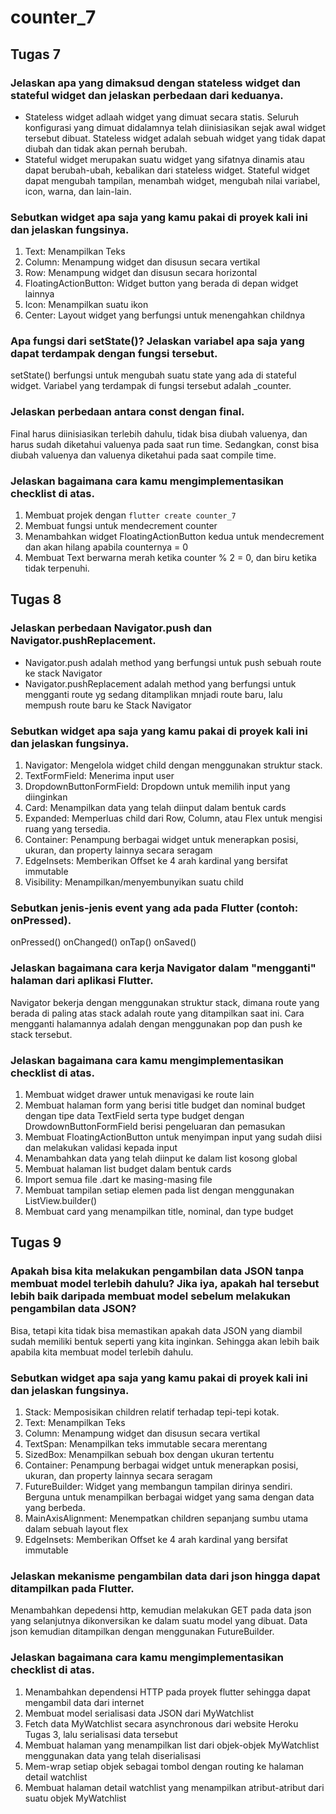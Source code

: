 # counter_7

## Tugas 7

### Jelaskan apa yang dimaksud dengan stateless widget dan stateful widget dan jelaskan perbedaan dari keduanya.
- Stateless widget adlaah widget yang dimuat secara statis. Seluruh konfigurasi yang dimuat didalamnya telah diinisiasikan sejak awal widget tersebut dibuat. Stateless widget adalah sebuah widget yang tidak dapat diubah dan tidak akan pernah berubah.
- Stateful widget merupakan suatu widget yang sifatnya dinamis atau dapat berubah-ubah, kebalikan dari stateless widget. Stateful widget dapat mengubah tampilan, menambah widget, mengubah nilai variabel, icon, warna, dan lain-lain.

### Sebutkan widget apa saja yang kamu pakai di proyek kali ini dan jelaskan fungsinya.
1. Text: Menampilkan Teks
2. Column: Menampung widget dan disusun secara vertikal
3. Row: Menampung widget dan disusun secara horizontal
4. FloatingActionButton: Widget button yang berada di depan widget lainnya
5. Icon: Menampilkan suatu ikon
6. Center: Layout widget yang berfungsi untuk menengahkan childnya

### Apa fungsi dari setState()? Jelaskan variabel apa saja yang dapat terdampak dengan fungsi tersebut.
setState() berfungsi untuk mengubah suatu state yang ada di stateful widget. Variabel yang terdampak di fungsi tersebut adalah _counter.

### Jelaskan perbedaan antara const dengan final.
Final harus diinisiasikan terlebih dahulu, tidak bisa diubah valuenya, dan harus sudah diketahui valuenya pada saat run time. Sedangkan, const bisa diubah valuenya dan valuenya diketahui pada saat compile time.

### Jelaskan bagaimana cara kamu mengimplementasikan checklist di atas.
1. Membuat projek dengan `flutter create counter_7`
2. Membuat fungsi untuk mendecrement counter
3. Menambahkan widget FloatingActionButton kedua untuk mendecrement dan akan hilang apabila counternya = 0
4. Membuat Text berwarna merah ketika counter % 2 = 0, dan biru ketika tidak terpenuhi. 

## Tugas 8

### Jelaskan perbedaan Navigator.push dan Navigator.pushReplacement.
- Navigator.push adalah method yang berfungsi untuk push sebuah route ke stack Navigator
- Navigator.pushReplacement adalah method yang berfungsi untuk mengganti route yg sedang ditamplikan mnjadi route baru, lalu mempush route baru ke Stack Navigator

### Sebutkan widget apa saja yang kamu pakai di proyek kali ini dan jelaskan fungsinya.
1. Navigator: Mengelola widget child dengan menggunakan struktur stack.
2. TextFormField: Menerima input user
3. DropdownButtonFormField: Dropdown untuk memilih input yang diinginkan
4. Card: Menampilkan data yang telah diinput dalam bentuk cards
5. Expanded: Memperluas child dari Row, Column, atau Flex untuk mengisi ruang yang tersedia.
6. Container: Penampung berbagai widget untuk menerapkan posisi, ukuran, dan property lainnya secara seragam
7. EdgeInsets: Memberikan Offset ke 4 arah kardinal yang bersifat immutable
8. Visibility: Menampilkan/menyembunyikan suatu child

### Sebutkan jenis-jenis event yang ada pada Flutter (contoh: onPressed).
onPressed()
onChanged()
onTap()
onSaved()

### Jelaskan bagaimana cara kerja Navigator dalam "mengganti" halaman dari aplikasi Flutter.
Navigator bekerja dengan menggunakan struktur stack, dimana route yang berada di paling atas stack adalah route yang ditampilkan saat ini. Cara mengganti halamannya adalah dengan menggunakan pop dan push ke stack tersebut.

### Jelaskan bagaimana cara kamu mengimplementasikan checklist di atas.
1. Membuat widget drawer untuk menavigasi ke route lain
2. Membuat halaman form yang berisi title budget dan nominal budget dengan tipe data TextField serta type budget dengan DrowdownButtonFormField berisi pengeluaran dan pemasukan
3. Membuat FloatingActionButton untuk menyimpan input yang sudah diisi dan melakukan validasi kepada input
4. Menambahkan data yang telah diinput ke dalam list kosong global
5. Membuat halaman list budget dalam bentuk cards
6. Import semua file .dart ke masing-masing file
7. Membuat tampilan setiap elemen pada list dengan menggunakan ListView.builder()
8. Membuat card yang menampilkan title, nominal, dan type budget


## Tugas 9

### Apakah bisa kita melakukan pengambilan data JSON tanpa membuat model terlebih dahulu? Jika iya, apakah hal tersebut lebih baik daripada membuat model sebelum melakukan pengambilan data JSON?
Bisa, tetapi kita tidak bisa memastikan apakah data JSON yang diambil sudah memiliki bentuk seperti yang kita inginkan. Sehingga akan lebih baik apabila kita membuat model terlebih dahulu.

### Sebutkan widget apa saja yang kamu pakai di proyek kali ini dan jelaskan fungsinya.
1. Stack: Memposisikan children relatif terhadap tepi-tepi kotak.
2. Text: Menampilkan Teks
3. Column: Menampung widget dan disusun secara vertikal
4. TextSpan: Menampilkan teks immutable secara merentang
5. SizedBox: Menampilkan sebuah box dengan ukuran tertentu
6. Container: Penampung berbagai widget untuk menerapkan posisi, ukuran, dan property lainnya secara seragam
7. FutureBuilder: Widget yang membangun tampilan dirinya sendiri. Berguna untuk menampilkan berbagai widget yang sama dengan data yang berbeda.
8. MainAxisAlignment: Menempatkan children sepanjang sumbu utama dalam sebuah layout flex
9. EdgeInsets: Memberikan Offset ke 4 arah kardinal yang bersifat immutable

### Jelaskan mekanisme pengambilan data dari json hingga dapat ditampilkan pada Flutter.
Menambahkan depedensi http, kemudian melakukan GET pada data json yang selanjutnya dikonversikan ke dalam suatu model yang dibuat. Data json kemudian ditampilkan dengan menggunakan FutureBuilder.

### Jelaskan bagaimana cara kamu mengimplementasikan checklist di atas.
1. Menambahkan dependensi HTTP pada proyek flutter sehingga dapat mengambil data dari internet
2. Membuat model serialisasi data JSON dari MyWatchlist
3. Fetch data MyWatchlist secara asynchronous dari website Heroku Tugas 3, lalu serialisasi data tersebut
4. Membuat halaman yang menampilkan list dari objek-objek MyWatchlist menggunakan data yang telah diserialisasi
5. Mem-wrap setiap objek sebagai tombol dengan routing ke halaman detail watchlist
6. Membuat halaman detail watchlist yang menampilkan atribut-atribut dari suatu objek MyWatchlist

